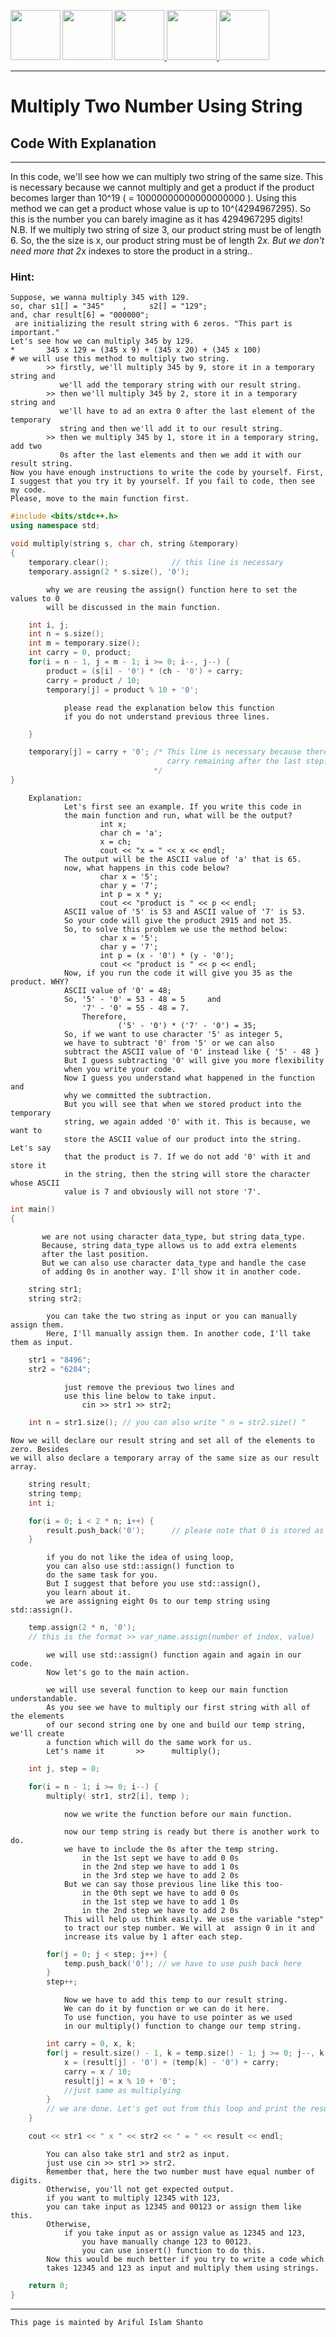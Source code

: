 <a href = "https://shanto-swe029.github.io/programmingnotes"> <img src = "https://shanto-swe029.github.io/newgitphoto/home.png" height = "80" align = "left"> </a>
<a href = "https://shanto-swe029.github.io/programmingnotes"> <img src = "https://shanto-swe029.github.io/newgitphoto/programmingnotes.png" height = "80" align = "left"> </a>
<a href = "https://shanto-swe029.github.io/mathematicsnotes"> <img src = "https://shanto-swe029.github.io/newgitphoto/mathematicsnotes.png" height = "80"> </a>
<a href = "https://shanto-swe029.github.io/programmingproblems"> <img src = "https://shanto-swe029.github.io/newgitphoto/programmingproblems.png" height = "80"> </a>
<a href = "https://shanto-swe029.github.io/must-do-math-cp/home"> <img src = "https://shanto-swe029.github.io/newgitphoto/mustdomathforcp.png" height = "80"> </a>

***


# Multiply Two Number Using String
## Code With Explanation

***


In this code, we'll see how we can multiply two string of the same size.
This is necessary because we cannot multiply and get a product if
the product becomes larger than 10^19 ( = 10000000000000000000 ).
Using this method we can get a product whose value is up to 10^(4294967295).
So this is the number you can barely imagine as it has 4294967295 digits!<br/>
N.B. If we multiply two string of size 3,
     our product string must be of length 6.
     So, the the size is x,
     our product string must be of length 2*x.
     But we don't need more that 2*x indexes to store the product in a string..


### Hint:
```
Suppose, we wanna multiply 345 with 129.
so, char s1[] = "345"    ,     s2[] = "129";
and, char result[6] = "000000";
 are initializing the result string with 6 zeros. "This part is important."
Let's see how we can multiply 345 by 129.
*       345 x 129 = (345 x 9) + (345 x 20) + (345 x 100)
# we will use this method to multiply two string.
        >> firstly, we'll multiply 345 by 9, store it in a temporary string and
           we'll add the temporary string with our result string.
        >> then we'll multiply 345 by 2, store it in a temporary string and
           we'll have to ad an extra 0 after the last element of the temporary
           string and then we'll add it to our result string.
        >> then we multiply 345 by 1, store it in a temporary string, add two
           0s after the last elements and then we add it with our result string.
Now you have enough instructions to write the code by yourself. First, 
I suggest that you try it by yourself. If you fail to code, then see my code.
Please, move to the main function first.
```

```cpp
#include <bits/stdc++.h>
using namespace std;
```

```cpp
void multiply(string s, char ch, string &temporary)
{
    temporary.clear();              // this line is necessary
    temporary.assign(2 * s.size(), '0');
```

```
        why we are reusing the assign() function here to set the values to 0
        will be discussed in the main function.
 ```

```cpp
    int i, j;
    int n = s.size();
    int m = temporary.size();
    int carry = 0, product;
    for(i = n - 1, j = m - 1; i >= 0; i--, j--) {
        product = (s[i] - '0') * (ch - '0') + carry;
        carry = product / 10;
        temporary[j] = product % 10 + '0';
```

```
            please read the explanation below this function
            if you do not understand previous three lines.
```

```cpp
    }
```

```cpp
    temporary[j] = carry + '0'; /* This line is necessary because there might be a
                                   carry remaining after the last step.
                                */
}
```

```
    Explanation:
            Let's first see an example. If you write this code in
            the main function and run, what will be the output?
                    int x;
                    char ch = 'a';
                    x = ch;
                    cout << "x = " << x << endl;
            The output will be the ASCII value of 'a' that is 65.
            now, what happens in this code below?
                    char x = '5';
                    char y = '7';
                    int p = x * y;
                    cout << "product is " << p << endl;
            ASCII value of '5' is 53 and ASCII value of '7' is 53.
            So your code will give the product 2915 and not 35.
            So, to solve this problem we use the method below:
                    char x = '5';
                    char y = '7';
                    int p = (x - '0') * (y - '0');
                    cout << "product is " << p << endl;
            Now, if you run the code it will give you 35 as the product. WHY?
            ASCII value of '0' = 48;
            So, '5' - '0' = 53 - 48 = 5     and
                '7' - '0' = 55 - 48 = 7.
                Therefore,
                        ('5' - '0') * ('7' - '0') = 35;
            So, if we want to use character '5' as integer 5,
            we have to subtract '0' from '5' or we can also
            subtract the ASCII value of '0' instead like { '5' - 48 }
            But I guess subtracting '0' will give you more flexibility
            when you write your code.
            Now I guess you understand what happened in the function and
            why we committed the subtraction.
            But you will see that when we stored product into the temporary
            string, we again added '0' with it. This is because, we want to
            store the ASCII value of our product into the string. Let's say
            that the product is 7. If we do not add '0' with it and store it
            in the string, then the string will store the character whose ASCII
            value is 7 and obviously will not store '7'.
```

```cpp
int main()
{
```

``` 
       we are not using character data_type, but string data_type.
       Because, string data_type allows us to add extra elements
       after the last position.
       But we can also use character data_type and handle the case
       of adding 0s in another way. I'll show it in another code.
```

```cpp
    string str1;
    string str2;
```

```
        you can take the two string as input or you can manually assign them.
        Here, I'll manually assign them. In another code, I'll take them as input.
```

```cpp
    str1 = "8496";
    str2 = "6204";
```

```
            just remove the previous two lines and
            use this line below to take input.
                cin >> str1 >> str2;
```

```cpp
    int n = str1.size(); // you can also write " n = str2.size() "
```

```
Now we will declare our result string and set all of the elements to zero. Besides
we will also declare a temporary array of the same size as our result array.
```

```cpp
    string result;
    string temp;
    int i;

    for(i = 0; i < 2 * n; i++) {
        result.push_back('0');      // please note that 0 is stored as a character
    }
```

```
        if you do not like the idea of using loop,
        you can also use std::assign() function to
        do the same task for you.
        But I suggest that before you use std::assign(),
        you learn about it.
        we are assigning eight 0s to our temp string using std::assign().
```

```cpp
    temp.assign(2 * n, '0');
    // this is the format >> var_name.assign(number of index, value)
```

```
        we will use std::assign() function again and again in our code.
        Now let's go to the main action.

        we will use several function to keep our main function understandable.
        As you see we have to multiply our first string with all of the elements
        of our second string one by one and build our temp string, we'll create
        a function which will do the same work for us.
        Let's name it       >>      multiply();
```

```cpp
    int j, step = 0;

    for(i = n - 1; i >= 0; i--) {
        multiply( str1, str2[i], temp );
```

```
            now we write the function before our main function.

            now our temp string is ready but there is another work to do.
            we have to include the 0s after the temp string.
                in the 1st sept we have to add 0 0s
                in the 2nd step we have to add 1 0s
                in the 3rd step we have to add 2 0s
            But we can say those previous line like this too-
                in the 0th sept we have to add 0 0s
                in the 1st step we have to add 1 0s
                in the 2nd step we have to add 2 0s
            This will help us think easily. We use the variable "step"
            to tract our step number. We will at  assign 0 in it and
            increase its value by 1 after each step.
```

```cpp
        for(j = 0; j < step; j++) {
            temp.push_back('0'); // we have to use push back here
        }
        step++;
```

```
            Now we have to add this temp to our result string.
            We can do it by function or we can do it here.
            To use function, you have to use pointer as we used
            in our multiply() function to change our temp string.
```

```cpp
        int carry = 0, x, k;
        for(j = result.size() - 1, k = temp.size() - 1; j >= 0; j--, k--) {
            x = (result[j] - '0') + (temp[k] - '0') + carry;
            carry = x / 10;
            result[j] = x % 10 + '0';
            //just same as multiplying
        }
        // we are done. Let's get out from this loop and print the result string.
    }

    cout << str1 << " x " << str2 << " = " << result << endl;
```

```
        You can also take str1 and str2 as input.
        just use cin >> str1 >> str2.
        Remember that, here the two number must have equal number of digits.
        Otherwise, you'll not get expected output.
        if you want to multiply 12345 with 123,
        you can take input as 12345 and 00123 or assign them like this.
        Otherwise,
            if you take input as or assign value as 12345 and 123,
                you have manually change 123 to 00123.
                you can use insert() function to do this.
        Now this would be much better if you try to write a code which
        takes 12345 and 123 as input and multiply them using strings.
```

```cpp
    return 0;
}

```

***

`This page is mainted by Ariful Islam Shanto`
